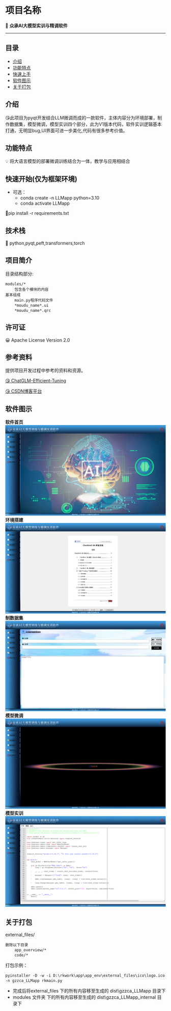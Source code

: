 # 项目名称
📃 **众承AI大模型实训与精调软件**


---

## 目录

* [介绍](README.md#介绍)
* [功能特点](README.md#功能特点)
* [快速上手](README.md#快速开始)
* [软件图示](README.md#软件图示)
* [关于打包](README.md#关于打包)

## 介绍
😘此项目为pyqt开发结合LLM微调而成的一款软件，主体内容分为环境部署，制作数据集，模型微调，模型实训四个部分，此为V1版本代码，软件实训逻辑基本打通，无明显bug,UI界面可进一步美化,代码有很多参考价值。

## 功能特点
💡 将大语言模型的部署微调训练结合为一体，教学与应用相结合

## 快速开始(仅为框架环境)

* 可选： 
    * conda create -n LLMapp python=3.10
    * conda activate LLMapp
    
🚩pip install -r requirements.txt 

## 技术栈

👀 python,pyqt,peft,transformers,torch

## 项目简介

目录结构部分:

    modules/* 
        包含各个模块的内容
    基本组成 
        main.py程序代码文件
        *moudu_name*.ui
        *moudu_name*.qrc

## 许可证

😀 Apache License Version 2.0



## 参考资料

提供项目开发过程中参考的资料和资源。

[😘 ChatGLM-Efficient-Tuning](https://github.com/hiyouga/ChatGLM-Efficient-Tuning)

[😘 CSDN博客平台](https://www.csdn.net/)

## 软件图示
**软件首页**
![](external_files/app_overview/img_0.png)
**环境搭建**
![](external_files/app_overview/img_1.png)
**制数据集**
![](external_files/app_overview/img_2.png)
**模型微调**
![](external_files/app_overview/img_3.png)
**模型实训**
![](external_files/app_overview/img_4.png)
## 关于打包
external_files/

    删除以下目录
        app_overview/*
        code/*
打包示例：
    
    pyinstaller -D -w -i D:\rkwork\app\app_env\external_files\ico\logo.ico  -n gzzca_LLMapp rkmain.py
* 完成后将external_files 下的所有内容移至生成的 dist\gzzca_LLMapp 目录下
* modules 文件夹 下的所有内容移至生成的 dist\gzzca_LLMapp\_internal 目录下


        

